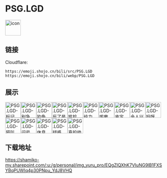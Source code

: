# PSG.LGD
<img src="https://emoji.shojo.cn/bili/src/PSG.LGD/icon.png" width="50" height="50" alt="icon">

## 链接
Cloudflare:
```
https://emoji.shojo.cn/bili/src/PSG.LGD
https://emoji.shojo.cn/bili/webp/PSG.LGD
```
## 展示
<img src="https://emoji.shojo.cn/bili/src/PSG.LGD/PSG.LGD-标记.png" width="50" height="50" alt="PSG.LGD-标记"><img src="https://emoji.shojo.cn/bili/src/PSG.LGD/PSG.LGD-别急.png" width="50" height="50" alt="PSG.LGD-别急"><img src="https://emoji.shojo.cn/bili/src/PSG.LGD/PSG.LGD-钓鱼.png" width="50" height="50" alt="PSG.LGD-钓鱼"><img src="https://emoji.shojo.cn/bili/src/PSG.LGD/PSG.LGD-反了是吧.png" width="50" height="50" alt="PSG.LGD-反了是吧"><img src="https://emoji.shojo.cn/bili/src/PSG.LGD/PSG.LGD-尴尬.png" width="50" height="50" alt="PSG.LGD-尴尬"><img src="https://emoji.shojo.cn/bili/src/PSG.LGD/PSG.LGD-给力.png" width="50" height="50" alt="PSG.LGD-给力"><img src="https://emoji.shojo.cn/bili/src/PSG.LGD/PSG.LGD-咳嗽.png" width="50" height="50" alt="PSG.LGD-咳嗽"><img src="https://emoji.shojo.cn/bili/src/PSG.LGD/PSG.LGD-肯定.png" width="50" height="50" alt="PSG.LGD-肯定"><img src="https://emoji.shojo.cn/bili/src/PSG.LGD/PSG.LGD-令人兴奋.png" width="50" height="50" alt="PSG.LGD-令人兴奋"><img src="https://emoji.shojo.cn/bili/src/PSG.LGD/PSG.LGD-妈呀.png" width="50" height="50" alt="PSG.LGD-妈呀"><img src="https://emoji.shojo.cn/bili/src/PSG.LGD/PSG.LGD-猫叫.png" width="50" height="50" alt="PSG.LGD-猫叫"><img src="https://emoji.shojo.cn/bili/src/PSG.LGD/PSG.LGD-问号.png" width="50" height="50" alt="PSG.LGD-问号"><img src="https://emoji.shojo.cn/bili/src/PSG.LGD/PSG.LGD-休息.png" width="50" height="50" alt="PSG.LGD-休息"><img src="https://emoji.shojo.cn/bili/src/PSG.LGD/PSG.LGD-疑惑.png" width="50" height="50" alt="PSG.LGD-疑惑"><img src="https://emoji.shojo.cn/bili/src/PSG.LGD/PSG.LGD-真的帅.png" width="50" height="50" alt="PSG.LGD-真的帅">

## 下载地址

https://shamiko-my.sharepoint.com/:u:/g/personal/img_yuru_pro/EQgZIQXhK7VIuNG9lB1FXSYBqPUWIq4p30PNpu_YdJ8VHQ